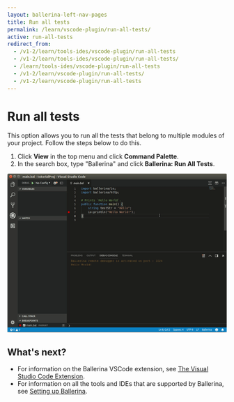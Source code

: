 ```yaml
---
layout: ballerina-left-nav-pages
title: Run all tests
permalink: /learn/vscode-plugin/run-all-tests/
active: run-all-tests
redirect_from:
  - /v1-2/learn/tools-ides/vscode-plugin/run-all-tests
  - /v1-2/learn/tools-ides/vscode-plugin/run-all-tests/
  - /learn/tools-ides/vscode-plugin/run-all-tests
  - /v1-2/learn/vscode-plugin/run-all-tests/
  - /v1-2/learn/vscode-plugin/run-all-tests
---
```


# Run all tests

This option allows you to run all the tests that belong to multiple modules of your project. Follow the steps below to do this.

1. Click **View** in the top menu and click **Command Palette**.
2. In the search box, type "Ballerina" and click **Ballerina: Run All Tests**.

![Run all tests](/learn/images/run-all-tests.gif)

## What's next?

- For information on the Ballerina VSCode extension, see [The Visual Studio Code Extension](/learn/vscode-plugin/).
- For information on all the tools and IDEs that are supported by Ballerina, see [Setting up Ballerina](/learn/installing-ballerina/).